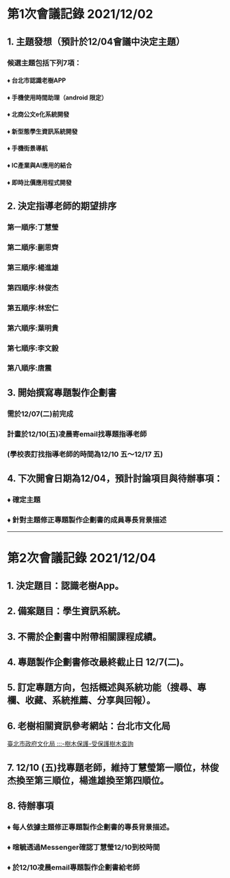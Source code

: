 # 第1次會議記錄 2021/12/02

## 1. 主題發想（預計於12/04會議中決定主題）
### 候選主題包括下列7項：
#### ♦ 台北市認識老樹APP
#### ♦ 手機使用時間助理（android 限定）
#### ♦ 北商公文e化系統開發
#### ♦ 新型態學生資訊系統開發
#### ♦ 手機街景導航
#### ♦ IC產業與AI應用的結合
#### ♦ 即時比價應用程式開發
## 2. 決定指導老師的期望排序
### 第一順序:丁慧瑩
### 第二順序:蒯思齊
### 第三順序:楊進雄
### 第四順序:林俊杰
### 第五順序:林宏仁
### 第六順序:葉明貴
### 第七順序:李文毅
### 第八順序:唐震
## 3. 開始撰寫專題製作企劃書
### 需於12/07(二)前完成
### 計畫於12/10(五)凌晨寄email找專題指導老師
### (學校表訂找指導老師的時間為12/10 五～12/17 五)
## 4. 下次開會日期為12/04，預計討論項目與待辦事項：
### ♦ 確定主題
### ♦ 針對主題修正專題製作企劃書的成員專長背景描述
---
# 第2次會議記錄 2021/12/04

## 1. 決定題目：認識老樹App。
## 2. 備案題目：學生資訊系統。
## 3. 不需於企劃書中附帶相關課程成績。
## 4. 專題製作企劃書修改最終截止日 12/7(二)。
## 5. 訂定專題方向，包括概述與系統功能（搜尋、專欄、收藏、系統推薦、分享與回報）。
## 6. 老樹相關資訊參考網站：台北市文化局
[臺北市政府文化局 :::-樹木保護-受保護樹木查詢](https://www.culture.gov.taipei/frontsite/tree/treeProtectListAction.do?method=viewTreeList&subMenuId=34&siteId=MTA2)
## 7. 12/10 (五)找專題老師，維持丁慧瑩第一順位，林俊杰換至第三順位，楊進雄換至第四順位。
## 8. 待辦事項
### ♦ 每人依據主題修正專題製作企劃書的專長背景描述。
### ♦ 暄毓透過Messenger確認丁慧瑩12/10到校時間
### ♦ 於12/10凌晨email專題製作企劃書給老師
